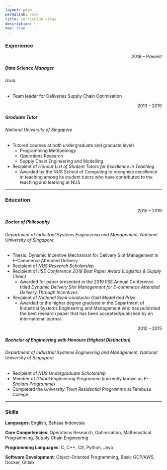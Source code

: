 ```yaml
---
layout: page
permalink: /cv/
title: curriculum vitae
description: ~
nav: true
---
```


### **Experience**

<div style="text-align: right;">2019 &#8211; Present</div>

##### **Data Science Manager**
###### *Grab*
- Team leader for Deliveries Supply Chain Optimisation

<div style="text-align: right;">2013 &#8211; 2019</div>

##### **Graduate Tutor**
###### *National University of Singapore*
- Tutored courses at both undergraduate and graduate levels
    - Programming Methodology
    - Operations Research
    - Supply Chain Engineering and Modelling
- Recipient of *Honour List of Student Tutors for Excellence in Teaching*
    - Awarded by the NUS School of Computing to recognise excellence in teaching among its student tutors who have contributed to the teaching and learning at NUS

***

### **Education**

<div style="text-align: right;">2015 &#8211; 2019</div>

##### **Doctor of Philosophy**
###### *Department of Industrial Systems Engineering and Management, National University of Singapore*
- Thesis: Dynamic Incentive Mechanism for Delivery Slot Management in E-Commerce Attended Delivery
- Recipient of *NUS Research Scholarship*
- Recipient of *IISE Conference 2019 Best Paper Award (Logistics & Supply Chain)* 
    - Awarded for paper presented in the 2019 IISE Annual Conference titled *Dynamic Delivery Slot Management for E-commerce Attended Delivery Through Incentives*. 
- Recipient of *National Semi-conductor Gold Medal and Prize*
    - Awarded to the higher degree graduate in the Department of Industrial Systems Engineering and Management who has published the best research paper that has been accepted/published by an international journal.

<div style="text-align: right;">2012 &#8211; 2015</div>

##### **Bachelor of Engineering with Honours (Highest Distinction)**
###### *Department of Industrial Systems Engineering and Management, National University of Singapore*
- Recipient of *NUS Undergraduate Scholarship*
- Member of *Global Engineering Programme* (currently known as *E-Sholars Programme*)
- Completed the *University Town Residential Programme* at Tembusu College

***

### **Skills**

**Languages**: English, Bahasa Indonesia

**Core Competencies**: Operations Research, Optimisation, Mathematical Programming, Supply Chain Engineering

**Programming Languages**: C, C++, C#, Python, Java

**Software Development**: Object-Oriented Programming, Basic GCP/AWS, Docker, Gitlab
